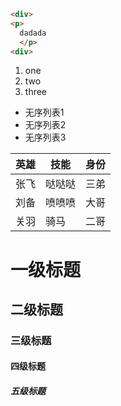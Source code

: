 ```html
<div>
<p>
  dadada
  </p>
<div>
```

1. one
2. two
3. three



- 无序列表1
- 无序列表2
- 无序列表3



| 英雄 | 技能   | 身份 |
| ---- | ------ | ---- |
| 张飞 | 哒哒哒 | 三弟 |
| 刘备 | 喷喷喷 | 大哥 |
| 关羽 | 骑马   | 二哥 |



# 一级标题

## 二级标题

### 三级标题

#### 四级标题

##### 五级标题

###### 